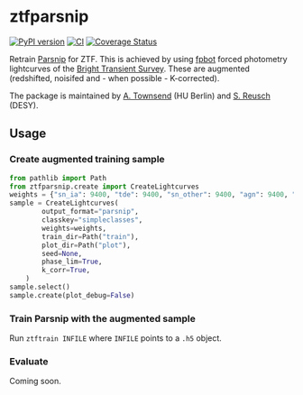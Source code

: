 # ztfparsnip
[![PyPI version](https://badge.fury.io/py/ztfparsnip.svg)](https://badge.fury.io/py/ztfparsnip)
[![CI](https://github.com/simeonreusch/ztfparsnip/actions/workflows/ci.yaml/badge.svg)](https://github.com/simeonreusch/ztfparsnip/actions/workflows/ci.yaml)
[![Coverage Status](https://coveralls.io/repos/github/simeonreusch/ztfparsnip/badge.svg?branch=main)](https://coveralls.io/github/simeonreusch/ztfparsnip?branch=main)

Retrain [Parsnip](https://github.com/LSSTDESC/parsnip) for ZTF. This is achieved by using [fpbot](https://github.com/simeonreusch/fpbot) forced photometry lightcurves of the [Bright Transient Survey](https://sites.astro.caltech.edu/ztf/bts/bts.php). These are augmented (redshifted, noisifed and - when possible - K-corrected).

The package is maintained by [A. Townsend](https://github.com/aotownsend) (HU Berlin) and [S. Reusch](https://github.com/simeonreusch) (DESY).

## Usage
### Create augmented training sample
```python
from pathlib import Path
from ztfparsnip.create import CreateLightcurves
weights = {"sn_ia": 9400, "tde": 9400, "sn_other": 9400, "agn": 9400, "star": 9400}
sample = CreateLightcurves(
        output_format="parsnip",
        classkey="simpleclasses",
        weights=weights,
        train_dir=Path("train"),
        plot_dir=Path("plot"),
        seed=None,
        phase_lim=True,
        k_corr=True,
    )
sample.select()
sample.create(plot_debug=False)
```

### Train Parsnip with the augmented sample
Run `ztftrain INFILE` where `INFILE` points to a `.h5` object.

### Evaluate
Coming soon.